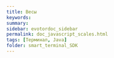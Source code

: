 ```yaml
---
title: Весы
keywords:
summary:
sidebar: evotordoc_sidebar
permalink: doc_javascript_scales.html
tags: [Терминал, Java]
folder: smart_terminal_SDK
---
```

